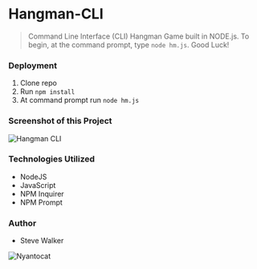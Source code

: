 # Hangman-CLI

>Command Line Interface (CLI) Hangman Game built in NODE.js. To begin, at the command prompt, type `node hm.js`. Good Luck!

### Deployment

1. Clone repo
2. Run `npm install`
3. At command prompt run `node hm.js`

### Screenshot of this Project

![Hangman CLI](https://raw.github.com/captnwalker/hangman-cli/master/screenshot/screenshot.gif "Hangman CLI")

### Technologies Utilized

* NodeJS
* JavaScript
* NPM Inquirer
* NPM Prompt

### Author

* Steve Walker

![Nyantocat](https://octodex.github.com/images/nyantocat.gif)
